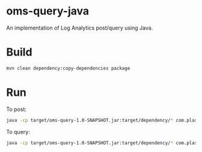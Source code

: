 # oms-query-java
An implementation of Log Analytics post/query using Java.

# Build
```bash
mvn clean dependency:copy-dependencies package
```

# Run

To post:

```bash
java -cp target/oms-query-1.0-SNAPSHOT.jar:target/dependency/* com.plasne.App post
```

To query:

```bash
java -cp target/oms-query-1.0-SNAPSHOT.jar:target/dependency/* com.plasne.App query
```


